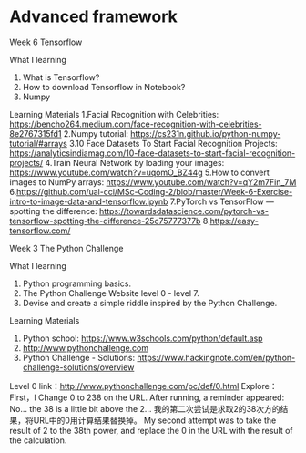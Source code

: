 # Advanced framework

Week 6 Tensorflow

What I learning
1. What is Tensorflow?
2. How to download Tensorflow in Notebook?
3. Numpy

Learning Materials
1.Facial Recognition with Celebrities: https://bencho264.medium.com/face-recognition-with-celebrities-8e2767315fd1
2.Numpy tutorial: https://cs231n.github.io/python-numpy-tutorial/#arrays
3.10 Face Datasets To Start Facial Recognition Projects: https://analyticsindiamag.com/10-face-datasets-to-start-facial-recognition-projects/
4.Train Neural Network by loading your images: https://www.youtube.com/watch?v=uqomO_BZ44g
5.How to convert images to NumPy arrays: https://www.youtube.com/watch?v=qY2m7Fin_7M
6.https://github.com/ual-cci/MSc-Coding-2/blob/master/Week-6-Exercise-intro-to-image-data-and-tensorflow.ipynb
7.PyTorch vs TensorFlow — spotting the difference: https://towardsdatascience.com/pytorch-vs-tensorflow-spotting-the-difference-25c75777377b
8.https://easy-tensorflow.com/




Week 3 The Python Challenge

What I learning
1. Python programming basics.
2. The Python Challenge Website level 0 - level 7.
3. Devise and create a simple riddle inspired by the Python Challenge. 

Learning Materials
1. Python school: https://www.w3schools.com/python/default.asp
2. http://www.pythonchallenge.com
3. Python Challenge - Solutions: https://www.hackingnote.com/en/python-challenge-solutions/overview


Level 0
link：http://www.pythonchallenge.com/pc/def/0.html
Explore： First，I Change 0 to 238 on the URL. After running, a reminder appeared: No... the 38 is a little bit above the 2...
我的第二次尝试是求取2的38次方的结果，将URL中的0用计算结果替换掉。
My second attempt was to take the result of 2 to the 38th power, and replace the 0 in the URL with the result of the calculation.
